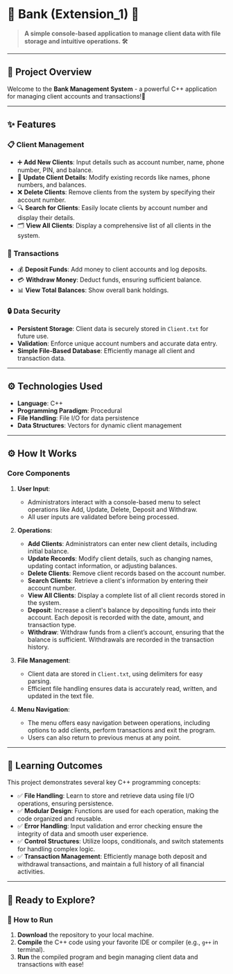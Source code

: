 # 🏦 Bank (Extension_1) 💼

> **A simple console-based application to manage client data with file storage and intuitive operations. 🛠️**

---

## 🌟 Project Overview
Welcome to the **Bank Management System** - a powerful C++ application for managing client accounts and transactions!🚀

---

## ✨ Features

### 📋 Client Management
- ➕ **Add New Clients**: Input details such as account number, name, phone number, PIN, and balance.
- 📝 **Update Client Details**: Modify existing records like names, phone numbers, and balances.
- ❌ **Delete Clients**: Remove clients from the system by specifying their account number.
- 🔍 **Search for Clients**: Easily locate clients by account number and display their details.
- 🗂️ **View All Clients**: Display a comprehensive list of all clients in the system.

### 💸 Transactions
- 💰 **Deposit Funds**: Add money to client accounts and log deposits.
- 💳 **Withdraw Money**: Deduct funds, ensuring sufficient balance.
- 📊 **View Total Balances**: Show overall bank holdings.

### 🔒 Data Security
- **Persistent Storage**: Client data is securely stored in `Client.txt` for future use.
- **Validation**: Enforce unique account numbers and accurate data entry.
- **Simple File-Based Database**: Efficiently manage all client and transaction data.

---

## ⚙️ Technologies Used

- **Language**: C++
- **Programming Paradigm**: Procedural
- **File Handling**: File I/O for data persistence
- **Data Structures**: Vectors for dynamic client management

---


## ⚙️ How It Works

### Core Components
1. **User Input**:
   - Administrators interact with a console-based menu to select operations like Add, Update, Delete, Deposit and Withdraw.
   - All user inputs are validated before being processed.

2. **Operations**:
   - **Add Clients**: Administrators can enter new client details, including initial balance.
   - **Update Records**: Modify client details, such as changing names, updating contact information, or adjusting balances.
   - **Delete Clients**: Remove client records based on the account number.
   - **Search Clients**: Retrieve a client's information by entering their account number.
   - **View All Clients**: Display a complete list of all client records stored in the system.
   - **Deposit**: Increase a client's balance by depositing funds into their account. Each deposit is recorded with the date, amount, and transaction type.
   - **Withdraw**: Withdraw funds from a client’s account, ensuring that the balance is sufficient. Withdrawals are recorded in the transaction history.

3. **File Management**:
   - Client data are stored in `Client.txt`, using delimiters for easy parsing.
   - Efficient file handling ensures data is accurately read, written, and updated in the text file.

4. **Menu Navigation**:
   - The menu offers easy navigation between operations, including options to add clients, perform transactions and exit the program.
   - Users can also return to previous menus at any point.

---

## 🎯 Learning Outcomes

This project demonstrates several key C++ programming concepts:
- ✅ **File Handling**: Learn to store and retrieve data using file I/O operations, ensuring persistence.
- ✅ **Modular Design**: Functions are used for each operation, making the code organized and reusable.
- ✅ **Error Handling**: Input validation and error checking ensure the integrity of data and smooth user experience.
- ✅ **Control Structures**: Utilize loops, conditionals, and switch statements for handling complex logic.
- ✅ **Transaction Management**: Efficiently manage both deposit and withdrawal transactions, and maintain a full history of all financial activities.

---

## 🏁 Ready to Explore?

### 🚀 How to Run
1. **Download** the repository to your local machine.
2. **Compile** the C++ code using your favorite IDE or compiler (e.g., `g++` in terminal).
3. **Run** the compiled program and begin managing client data and transactions with ease!



